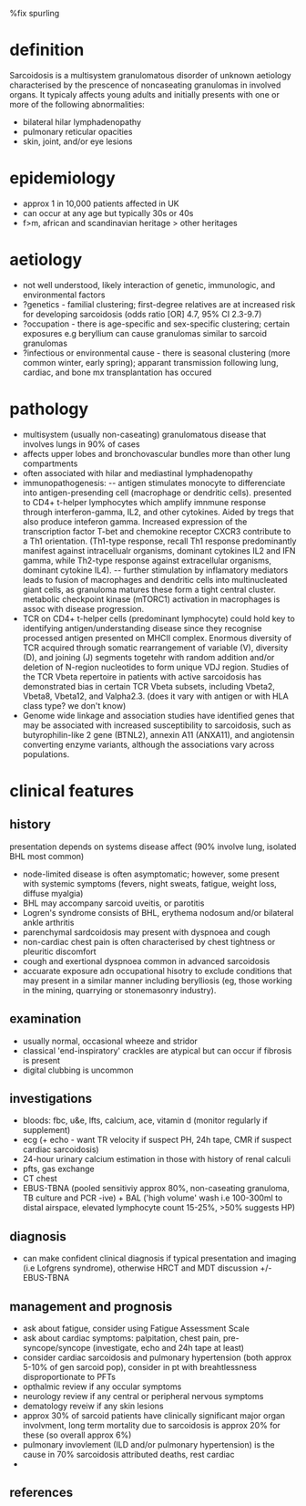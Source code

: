 %fix spurling

# definition

Sarcoidosis is a multisystem granulomatous disorder of unknown aetiology characterised by the prescence of noncaseating granulomas in involved organs. It typicaly affects young adults and initially presents with one or more of the following abnormalities:

- bilateral hilar lymphadenopathy
- pulmonary reticular opacities
- skin, joint, and/or eye lesions

# epidemiology

- approx 1 in 10,000 patients affected in UK
- can occur at any age but typically 30s or 40s
- f>m, african and scandinavian heritage > other heritages

# aetiology

- not well understood, likely interaction of genetic, immunologic, and environmental factors
- ?genetics - familial clustering; first-degree relatives are at increased risk for developing sarcoidosis (odds ratio [OR] 4.7, 95% CI 2.3-9.7)
- ?occupation - there is age-specific and sex-specific clustering; certain exposures e.g beryllium can cause granulomas similar to sarcoid granulomas
- ?infectious or environmental cause - there is seasonal clustering (more common winter, early spring); apparant transmission following lung, cardiac, and bone mx transplantation has occured

# pathology

- multisystem (usually non-caseating) granulomatous disease that involves lungs in 90% of cases
- affects upper lobes and bronchovascular bundles more than other lung compartments
- often associated with hilar and mediastinal lymphadenopathy
- immunopathogenesis: 
-- antigen stimulates monocyte to differenciate into antigen-presending cell (macrophage or dendritic cells). presented to CD4+ t-helper lymphocytes which amplify imnmune response through interferon-gamma, IL2, and other cytokines. Aided by tregs that also produce inteferon gamma.  Increased expression of the transcription factor T-bet and chemokine receptor CXCR3 contribute to a Th1 orientation. (Th1-type response, recall Th1 response predominantly manifest against intracellualr organisms, dominant cytokines IL2 and IFN gamma, while Th2-type response against extracellular organisms, dominant cytokine IL4).
-- further stimulation by inflamatory mediators leads to fusion of macrophages and dendritic cells into multinucleated giant cells, as granuloma matures these form a tight central cluster. metabolic checkpoint kinase (mTORC1) activation in macrophages is assoc with disease progression.
- TCR on CD4+ t-helper cells (predominant lymphocyte) could hold key to identifying antigen/understanding disease since they recognise processed antigen presented on MHCII complex. Enormous diversity of TCR acquired through somatic rearrangement of variable (V), diversity (D), and joining (J) segments togetehr with random addition and/or deletion of N-region nucleotides to form unique VDJ region. Studies of the TCR Vbeta repertoire in patients with active sarcoidosis has demonstrated bias in certain TCR Vbeta subsets, including Vbeta2, Vbeta8, Vbeta12, and Valpha2.3. (does it vary with antigen or with HLA class type? we don't know)
- Genome wide linkage and association studies have identified genes that may be associated with increased susceptibility to sarcoidosis, such as butyrophilin-like 2 gene (BTNL2), annexin A11 (ANXA11), and angiotensin converting enzyme variants, although the associations vary across populations.

# clinical features

## history

presentation depends on systems disease affect (90% involve lung, isolated BHL most common)
- node-limited disease is often asymptomatic; however, some present with systemic symptoms (fevers, night sweats, fatigue, weight loss, diffuse myalgia)
- BHL may accompany sarcoid uveitis, or parotitis
- Logren's syndrome consists of BHL, erythema nodosum and/or bilateral ankle arthritis
- parenchymal sardcoidosis may present with dyspnoea and cough
- non-cardiac chest pain is often characterised by chest tightness or pleuritic discomfort
- cough and exertional dyspnoea common in advanced sarcoidosis
- accuarate exposure adn occupational hisotry to exclude conditions that may present in a similar manner including berylliosis (eg, those working in the mining, quarrying or stonemasonry industry).

## examination 

- usually normal, occasional wheeze and stridor
- classical 'end-inspiratory' crackles are atypical but can occur if fibrosis is present
- digital clubbing is uncommon

## investigations

- bloods: fbc, u&e, lfts, calcium, ace, vitamin d (monitor regularly if supplement)
- ecg (+ echo - want TR velocity if suspect PH, 24h tape, CMR if suspect cardiac sarcoidosis)
- 24-hour urinary calcium estimation in those with history of renal calculi
- pfts, gas exchange
- CT chest
- EBUS-TBNA (pooled sensitiviy approx 80%, non-caseating granuloma, TB culture and PCR -ive) + BAL ('high volume' wash i.e 100-300ml to distal airspace, elevated lymphocyte count 15-25%, >50% suggests HP)

## diagnosis

- can make confident clinical diagnosis if typical presentation and imaging (i.e Lofgrens syndrome), otherwise HRCT and MDT discussion +/- EBUS-TBNA

## management and prognosis

- ask about fatigue, consider using Fatigue Assessment Scale
- ask about cardiac symptoms: palpitation, chest pain, pre-syncope/syncope (investigate, echo and 24h tape at least)
- consider cardiac sarcoidosis and pulmonary hypertension (both approx 5-10% of gen sarcoid pop), consider in pt with breahtlessness disproportionate to PFTs 
- opthalmic review if any occular symptoms
- neurology review  if any central or peripheral nervous symptoms
- dematology reveiw if any skin lesions
- approx 30% of sarcoid patients have clinically significant major organ involvment, long term mortality due to sarcoidosis is approx 20% for these (so overall approx 6%)
- pulmonary invovlement (ILD and/or pulmonary hypertension) is the cause in 70% sarcoidosis attributed deaths, rest cardiac
- 

## references 





